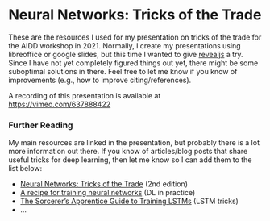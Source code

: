 # Neural Networks: Tricks of the Trade

These are the resources I used for my presentation on tricks of the trade for the AIDD workshop in 2021.
Normally, I create my presentations using libreoffice or google slides, but this time I wanted to give [revealjs](https://revealjs.com) a try.
Since I have not yet completely figured things out yet, there might be some suboptimal solutions in there.
Feel free to let me know if you know of improvements (e.g., how to improve citing/references).

A recording of this presentation is available at https://vimeo.com/637888422

### Further Reading

My main resources are linked in the presentation, but probably there is a lot more information out there.
If you know of articles/blog posts that share useful tricks for deep learning,
then let me know so I can add them to the list below:

 - [Neural Networks: Tricks of the Trade](https://link.springer.com/book/10.1007/978-3-642-35289-8) (2nd edition)
 - [A recipe for training neural networks](http://karpathy.github.io/2019/04/25/recipe/) (DL in practice)
 - [The Sorcerer’s Apprentice Guide to Training LSTMs](https://www.niklasschmidinger.com/posts/2020-09-09-lstm-tricks/) (LSTM tricks)
 - ...
